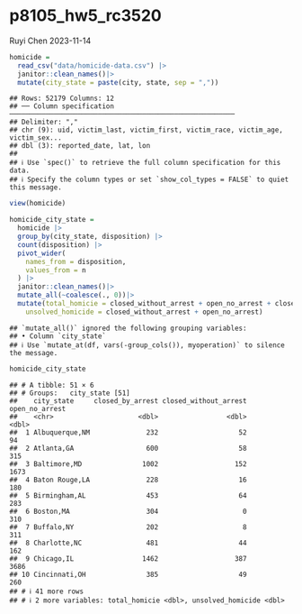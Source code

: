 p8105_hw5_rc3520
================
Ruyi Chen
2023-11-14

``` r
homicide = 
  read_csv("data/homicide-data.csv") |>
  janitor::clean_names()|>
  mutate(city_state = paste(city, state, sep = ","))
```

    ## Rows: 52179 Columns: 12
    ## ── Column specification ────────────────────────────────────────────────────────
    ## Delimiter: ","
    ## chr (9): uid, victim_last, victim_first, victim_race, victim_age, victim_sex...
    ## dbl (3): reported_date, lat, lon
    ## 
    ## ℹ Use `spec()` to retrieve the full column specification for this data.
    ## ℹ Specify the column types or set `show_col_types = FALSE` to quiet this message.

``` r
view(homicide)
```

``` r
homicide_city_state =
  homicide |>
  group_by(city_state, disposition) |>
  count(disposition) |>
  pivot_wider(
    names_from = disposition,
    values_from = n
  ) |>
  janitor::clean_names()|>
  mutate_all(~coalesce(., 0))|>
  mutate(total_homicie = closed_without_arrest + open_no_arrest + closed_by_arrest,
    unsolved_homicide = closed_without_arrest + open_no_arrest)
```

    ## `mutate_all()` ignored the following grouping variables:
    ## • Column `city_state`
    ## ℹ Use `mutate_at(df, vars(-group_cols()), myoperation)` to silence the message.

``` r
homicide_city_state
```

    ## # A tibble: 51 × 6
    ## # Groups:   city_state [51]
    ##    city_state     closed_by_arrest closed_without_arrest open_no_arrest
    ##    <chr>                     <dbl>                 <dbl>          <dbl>
    ##  1 Albuquerque,NM              232                    52             94
    ##  2 Atlanta,GA                  600                    58            315
    ##  3 Baltimore,MD               1002                   152           1673
    ##  4 Baton Rouge,LA              228                    16            180
    ##  5 Birmingham,AL               453                    64            283
    ##  6 Boston,MA                   304                     0            310
    ##  7 Buffalo,NY                  202                     8            311
    ##  8 Charlotte,NC                481                    44            162
    ##  9 Chicago,IL                 1462                   387           3686
    ## 10 Cincinnati,OH               385                    49            260
    ## # ℹ 41 more rows
    ## # ℹ 2 more variables: total_homicie <dbl>, unsolved_homicide <dbl>
